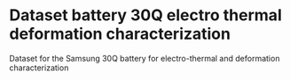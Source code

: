 # Dataset battery 30Q electro thermal deformation characterization
Dataset for the Samsung 30Q battery for electro-thermal and deformation characterization
